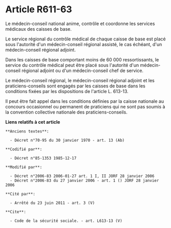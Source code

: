 # Article R611-63

Le médecin-conseil national anime, contrôle et coordonne les services médicaux des caisses de base.

Le service régional du contrôle médical de chaque caisse de base est placé sous l'autorité d'un médecin-conseil régional
assisté, le cas échéant, d'un médecin-conseil régional adjoint.

Dans les caisses de base comportant moins de 60 000 ressortissants, le service du contrôle médical peut être placé sous
l'autorité d'un médecin-conseil régional adjoint ou d'un médecin-conseil chef de service.

Le médecin-conseil régional, le médecin-conseil régional adjoint et les praticiens-conseils sont engagés par les caisses de
base dans les conditions fixées par les dispositions de l'article L. 613-13.

Il peut être fait appel dans les conditions définies par la caisse nationale au concours occasionnel ou permanent de
praticiens qui ne sont pas soumis à la convention collective nationale des praticiens-conseils.

**Liens relatifs à cet article**

	**Anciens textes**:

	  - Décret n°70-95 du 30 janvier 1970 - art. 13 (Ab)

	**Codifié par**:

	  - Décret n°85-1353 1985-12-17

	**Modifié par**:

	  - Décret n°2006-83 2006-01-27 art. 1 I, II JORF 28 janvier 2006
	  - Décret n°2006-83 du 27 janvier 2006 - art. 1 () JORF 28 janvier 2006

	**Cité par**:

	  - Arrêté du 23 juin 2011 - art. 3 (V)

	**Cite**:

	  - Code de la sécurité sociale. - art. L613-13 (V)

